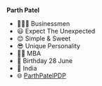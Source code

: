 **Parth Patel**
- 👨🏻‍💼 Businessmen
- 😃 Expect The Unexpected
- 😊 Simple & Sweet
- 😎 Unique Personality
- 👨‍🎓 MBA
- 🥳 Birthday 28 June
- 📍 India
- 🌐 [ParthPatelPDP](https://bit.do/parthpatelpdp)

<!---
parthpatelpdp/parthpatelpdp is a ✨ special ✨ repository because its `README.md` (this file) appears on your GitHub profile.
You can click the Preview link to take a look at your changes.
--->
